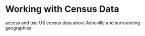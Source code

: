 # Working with Census Data
access and use US census data about Asheville and surrounding geographies
